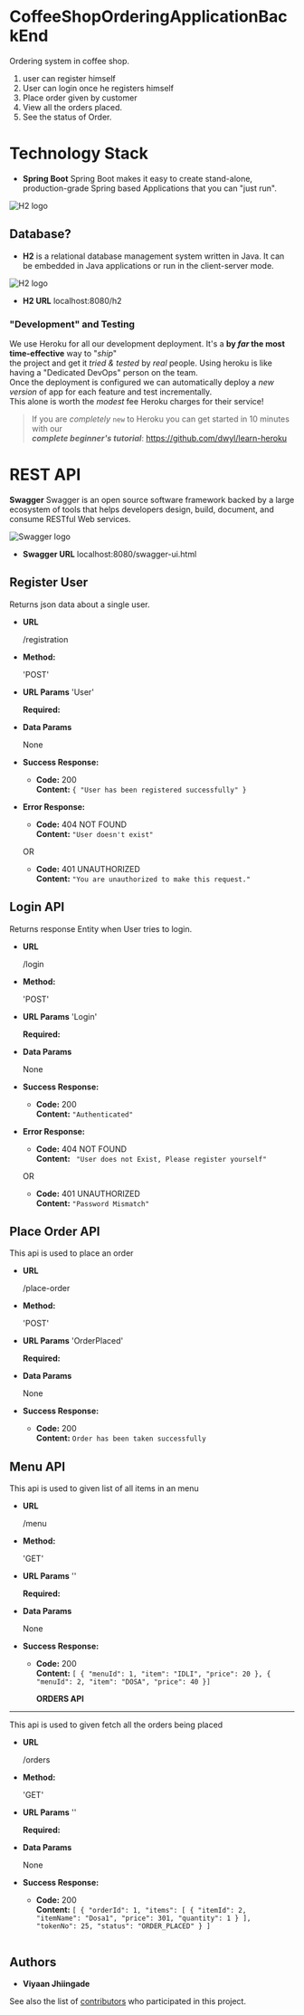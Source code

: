 # CoffeeShopOrderingApplicationBackEnd
Ordering system in coffee shop.

1) user can register himself
2) User can login once he registers himself
3) Place order given by customer
4) View all the orders placed.
4) See the status of Order.

# Technology Stack

+ **Spring Boot** Spring Boot makes it easy to create stand-alone, production-grade Spring based Applications that you can "just run".
 
 ![H2 logo](https://upload.wikimedia.org/wikipedia/en/2/20/Pivotal_Java_Spring_Logo.png)
 
## Database? 

+ **H2** is a relational database management system written in Java. It can be embedded in Java applications or run in the client-server mode.


![H2 logo](http://anote-project.org/wiki/images/a/ab/H2-logo-2.png)

+ **H2 URL**  localhost:8080/h2


### "Development" and Testing

We use Heroku for all our development deployment.
It's a **by _far_ the most time-effective** way to "_ship_" <br />
the project and get it _tried & tested_ by _real_ people.
Using heroku is like having a "Dedicated DevOps" person
on the team. <br />
Once the deployment is configured we can automatically deploy
a _new version_ of app for each feature and test incrementally.<br />
This alone is worth the _modest_ fee Heroku charges for their service!
<br >

> If you are _completely_ `new` to Heroku you can get started
in 10 minutes with our <br />
***complete beginner's tutorial***: https://github.com/dwyl/learn-heroku <br />

# REST API

**Swagger** Swagger is an open source software framework backed by a large ecosystem of tools that helps developers design, build, document, and consume RESTful Web services.

![Swagger logo](https://upload.wikimedia.org/wikipedia/commons/thumb/a/ab/Swagger-logo.png/150px-Swagger-logo.png)

+ **Swagger URL** localhost:8080/swagger-ui.html

**Register User**
----
  Returns json data about a single user.

* **URL**

  /registration

* **Method:**

  'POST'
  
*  **URL Params**
	'User' 

   **Required:**
 
  

* **Data Params**

  None

* **Success Response:**

  * **Code:** 200 <br />
    **Content:** `{ "User has been registered successfully" }`
 
* **Error Response:**

  * **Code:** 404 NOT FOUND <br />
    **Content:** ` "User doesn't exist" `

  OR

  * **Code:** 401 UNAUTHORIZED <br />
    **Content:** `"You are unauthorized to make this request." `



**Login API**
----
  Returns response Entity  when User tries to login.

* **URL**

  /login

* **Method:**

  'POST'
  
*  **URL Params**
	'Login' 

   **Required:**
 
  

* **Data Params**

  None

* **Success Response:**

  * **Code:** 200 <br />
    **Content:** `"Authenticated" `
 
* **Error Response:**

  * **Code:** 404 NOT FOUND <br />
    **Content:** ` "User does not Exist, Please register yourself"`

  OR

  * **Code:** 401 UNAUTHORIZED <br />
    **Content:** `"Password Mismatch" `


**Place Order API**
----
   This api is used to place an order

* **URL**

  /place-order

* **Method:**

  'POST'
  
*  **URL Params**
	'OrderPlaced' 

   **Required:**
 
  

* **Data Params**

  None

* **Success Response:**

  * **Code:** 200 <br />
    **Content:** `Order has been taken successfully`
    
 



**Menu API**
----
  This api is used to given list of all items in an menu

* **URL**

  /menu

* **Method:**

  'GET'
  
*  **URL Params**
	'' 

   **Required:**
 
  

* **Data Params**

  None

* **Success Response:**

  * **Code:** 200 <br />
    **Content:** `[
  {
    "menuId": 1,
    "item": "IDLI",
    "price": 20
  },
  {
    "menuId": 2,
    "item": "DOSA",
    "price": 40
  }]`
 

    
    
    **ORDERS API**
----
  This api is used to given fetch all the orders being placed

* **URL**

  /orders

* **Method:**

  'GET'
  
*  **URL Params**
	'' 

   **Required:**
 
  

* **Data Params**

  None

* **Success Response:**

  * **Code:** 200 <br />
    **Content:** `[
  {
    "orderId": 1,
    "items": [
      {
        "itemId": 2,
        "itemName": "Dosa1",
        "price": 301,
        "quantity": 1
      }
    ],
    "tokenNo": 25,
    "status": "ORDER_PLACED"
  }
]`
 
  ```

## Authors

* **Viyaan Jhiingade** 

See also the list of [contributors](https://github.com/your/project/contributors) who participated in this project.
